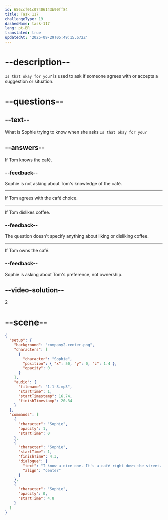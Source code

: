 ```yaml
---
id: 656ccf01c07406143b90ff84
title: Task 117
challengeType: 19
dashedName: task-117
lang: pt-BR
translated: true
updatedAt: '2025-09-29T05:49:15.672Z'
---
```


<!--
AUDIO REFERENCE:
Sophie: I know a nice one. It's a café right down the street. Is that okay for you?
-->

# --description--

`Is that okay for you?` is used to ask if someone agrees with or accepts a suggestion or situation.

# --questions--

## --text--

What is Sophie trying to know when she asks `Is that okay for you?`

## --answers--

If Tom knows the café.

### --feedback--

Sophie is not asking about Tom's knowledge of the café.

---

If Tom agrees with the café choice.

---

If Tom dislikes coffee.

### --feedback--

The question doesn't specify anything about liking or disliking coffee.

---

If Tom owns the café.

### --feedback--

Sophie is asking about Tom's preference, not ownership.

## --video-solution--

2

# --scene--

```json
{
  "setup": {
    "background": "company2-center.png",
    "characters": [
      {
        "character": "Sophie",
        "position": { "x": 50, "y": 0, "z": 1.4 },
        "opacity": 0
      }
    ],
    "audio": {
      "filename": "1.1-3.mp3",
      "startTime": 1,
      "startTimestamp": 16.74,
      "finishTimestamp": 20.34
    }
  },
  "commands": [
    {
      "character": "Sophie",
      "opacity": 1,
      "startTime": 0
    },
    {
      "character": "Sophie",
      "startTime": 1,
      "finishTime": 4.3,
      "dialogue": {
        "text": "I know a nice one. It's a café right down the street. Is that okay for you?",
        "align": "center"
      }
    },
    {
      "character": "Sophie",
      "opacity": 0,
      "startTime": 4.8
    }
  ]
}
```
